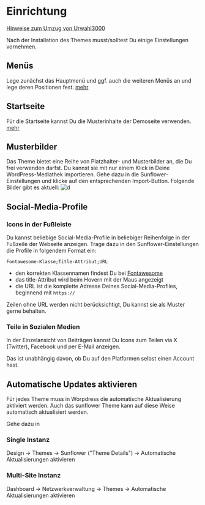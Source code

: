 # Einrichtung

[Hinweise zum Umzug von Urwahl3000](urwahl3000.md)

Nach der Installation des Themes musst/solltest Du einige Einstellungen vornehmen.

## Menüs
Lege zunächst das Hauptmenü und ggf. auch die weiteren Menüs an und lege deren Positionen fest. [mehr](menus.md)

## Startseite
Für die Startseite kannst Du die Musterinhalte der Demoseite verwenden. [mehr](homepage.md)

## Musterbilder
Das Theme bietet eine Reihe von Platzhalter- und Musterbilder an, die Du frei verwenden darfst.
Du kannst sie mit nur einem Klick in Deine WordPress-Mediathek importieren. Gehe dazu in die Sunflower-Einstellungen
und klicke auf den entsprechenden Import-Button.
Folgende Bilder gibt es aktuell:
![d](https://sunflower-theme.de/updateserver/images/thumbnails.jpg)

## Social-Media-Profile

### Icons in der Fußleiste

Du kannst beliebige Social-Media-Profile in beliebiger Reihenfolge in der Fußzeile der Webseite anzeigen. Trage dazu in den Sunflower-Einstellungen die Profile in folgendem Format ein:

```
Fontawesome-Klasse;Title-Attribut;URL
```

- den korrekten Klassennamen findest Du bei [Fontawesome](https://fontawesome.com/icons?d=gallery&p=2&m=free)
- das title-Attribut wird beim Hovern mit der Maus angezeigt
- die URL ist die komplette Adresse Deines Social-Media-Profiles, beginnend mit `https://`

Zeilen ohne URL werden nicht berücksichtigt, Du kannst sie als Muster gerne behalten.

### Teile in Sozialen Medien

In der Einzelansicht von Beiträgen kannst Du Icons zum Teilen via X (Twitter), Facebook und per E-Mail anzeigen.

Das ist unabhängig davon, ob Du auf den Platformen selbst einen Account hast.

## Automatische Updates aktivieren

Für jedes Theme muss in Worpdress die automatische Aktualisierung aktiviert werden. Auch das sunflower Theme kann auf diese Weise automatisch aktualisiert werden.

Gehe dazu in

### Single Instanz

Design -> Themes -> Sunflower ("Theme Details") -> Automatische Aktualisierungen aktivieren

### Multi-Site Instanz

Dashboard -> Netzwerkverwaltung -> Themes -> Automatische Aktualisierungen aktivieren
